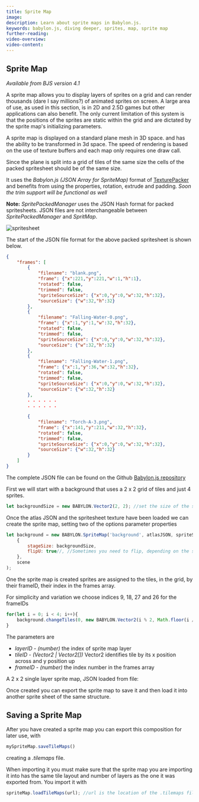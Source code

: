 ```yaml
---
title: Sprite Map
image: 
description: Learn about sprite maps in Babylon.js.
keywords: babylon.js, diving deeper, sprites, map, sprite map
further-reading:
video-overview:
video-content:
---
```


## Sprite Map 
*Available from BJS version 4.1*

A sprite map allows you to display layers of sprites on a grid and can render thousands (dare I say millions?) of animated sprites on screen.  A large area of use, as used in this section, is in 2D and 2.5D games but other applications can also benefit. The only current limitation of this system is that the positions of the sprites are static within the grid and are dictated by the sprite map's initializing parameters. 

A  sprite map is displayed on a standard plane mesh in 3D space. and has the ability to be transformed in 3d space.  The speed of rendering is based on the use of texture buffers and each map only requires one draw call.

Since the plane is split into a grid of tiles of the same size the cells of the packed spritesheet should be of the same size.

It uses the *Babylon.js (JSON Array for SpriteMap)* format of [TexturePacker](https://www.codeandweb.com/texturepacker) and benefits from using the properties, rotation, extrude and padding.  *Soon the trim support will be functional as well*

**Note:** *SpritePackedManager* uses the JSON Hash format for packed spritesheets. JSON files are not interchangeable between *SpritePackedManager* and *SpritMap*.

![spritesheet](/img/how_to/Sprites/legends.png)

The start of the JSON file format for the above packed spritesheet is shown below.

```json
{
    "frames": [
        {
	        "filename": "blank.png",
	        "frame": {"x":221,"y":221,"w":1,"h":1},
	        "rotated": false,
	        "trimmed": false,
	        "spriteSourceSize": {"x":0,"y":0,"w":32,"h":32},
	        "sourceSize": {"w":32,"h":32}
        },
        {
	        "filename": "Falling-Water-0.png",
	        "frame": {"x":1,"y":1,"w":32,"h":32},
	        "rotated": false,
	        "trimmed": false,
	        "spriteSourceSize": {"x":0,"y":0,"w":32,"h":32},
	        "sourceSize": {"w":32,"h":32}
        },
        {
	        "filename": "Falling-Water-1.png",
	        "frame": {"x":1,"y":36,"w":32,"h":32},
	        "rotated": false,
	        "trimmed": false,
	        "spriteSourceSize": {"x":0,"y":0,"w":32,"h":32},
	        "sourceSize": {"w":32,"h":32}
        },
        . . . . . . 
        . . . . . .

        {
	        "filename": "Torch-A-3.png",
	        "frame": {"x":141,"y":211,"w":32,"h":32},
	        "rotated": false,
	        "trimmed": false,
	        "spriteSourceSize": {"x":0,"y":0,"w":32,"h":32},
	        "sourceSize": {"w":32,"h":32}
        }
    ]
}
```
The complete JSON file can be found on the Github [Babylon.js repository](https://github.com/BabylonJS/Babylon.js/tree/master/packages/tools/playground/textures/spriteMap/none_trimmed/Legends_Level_A.json)

First we will start with a background that uses a 2 x 2 grid of tiles and just 4 sprites.


```javascript
let backgroundSize = new BABYLON.Vector2(2, 2); //set the size of the sprite map stage
```

Once the atlas JSON and the spritesheet texture have been loaded we can create the sprite map, setting two of the options parameter properties
```javascript
let background = new BABYLON.SpriteMap('background', atlasJSON, spriteSheet,
    {
        stageSize: backgroundSize,
        flipU: true//, //Sometimes you need to flip, depending on the sprite format.
    },
    scene
);
```

One the sprite map is created sprites are assigned to the tiles, in the grid, by their frameID, their index in the frames array. 

For simplicity and variation we choose indices 9, 18, 27 and 26 for the frameIDs
```javascript
for(let i = 0; i < 4; i++){
    background.changeTiles(0, new BABYLON.Vector2(i % 2, Math.floor(i / 2)), 9 * i + 9)
}
```
The parameters are

- _layerID_ - _(number)_ the index of sprite map layer
- _tileID_ - _(Vector2 | Vector2[])_ Vector2 identifies tile by its x position across and y position up
- _frameID_ - _(number)_ the index number in the frames array


A 2 x 2 single layer sprite map, JSON loaded from file: <Playground id="#YCY2IL#14" title="Single Layer Sprite Map From A File" description="Simple example of a 2x2 single layer sprite map loaded from a .json file."/>

Once created you can export the sprite map to save it and then load it into another sprite sheet of the same structure.

## Saving a Sprite Map
After you have created a sprite map you can export this composition for later use, with

```javascript
mySpriteMap.saveTileMaps()
```
creating a *.tilemaps* file.

When importing it you must make sure that the sprite map you are importing it into has the same tile layout and number of layers as the one it was exported from.  You import it with

```javascript
spriteMap.loadTileMaps(url); //url is the location of the .tilemaps file
```
